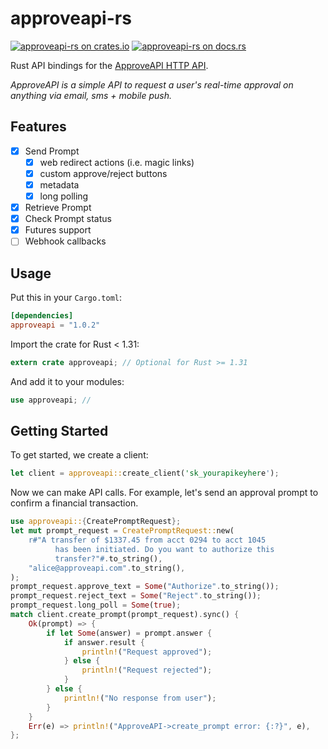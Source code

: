 # approveapi-rs
[![approveapi-rs on crates.io](https://img.shields.io/crates/v/approveapi.svg)](https://crates.io/crates/approveapi)
[![approveapi-rs on docs.rs](https://docs.rs/approveapi/badge.svg)](https://docs.rs/approveapi)

Rust API bindings for the [ApproveAPI HTTP API](https://approveapi.com).

*ApproveAPI is a simple API to request a user's real-time approval on anything via email, sms + mobile push.*

## Features
- [x] Send Prompt
  - [x] web redirect actions (i.e. magic links)
  - [x] custom approve/reject buttons
  - [x] metadata
  - [x] long polling
- [x] Retrieve Prompt
- [x] Check Prompt status 
- [x] Futures support
- [ ] Webhook callbacks

## Usage

Put this in your `Cargo.toml`:

```toml
[dependencies]
approveapi = "1.0.2"
```

Import the crate for Rust < 1.31:
```rust
extern crate approveapi; // Optional for Rust >= 1.31 
```

And add it to your modules:

```rust
use approveapi; //
```

## Getting Started

To get started, we create a client:

```rust
let client = approveapi::create_client('sk_yourapikeyhere');
```

Now we can make API calls. For example, let's send an approval prompt to confirm a financial transaction.

```rust
use approveapi::{CreatePromptRequest};
let mut prompt_request = CreatePromptRequest::new(
    r#"A transfer of $1337.45 from acct 0294 to acct 1045
          has been initiated. Do you want to authorize this
          transfer?"#.to_string(),
    "alice@approveapi.com".to_string(),
);
prompt_request.approve_text = Some("Authorize".to_string());
prompt_request.reject_text = Some("Reject".to_string());
prompt_request.long_poll = Some(true);
match client.create_prompt(prompt_request).sync() {
    Ok(prompt) => {
        if let Some(answer) = prompt.answer {
            if answer.result {
                println!("Request approved");
            } else {
                println!("Request rejected");
            }
        } else {
            println!("No response from user");
        }
    }
    Err(e) => println!("ApproveAPI->create_prompt error: {:?}", e),
};
```
